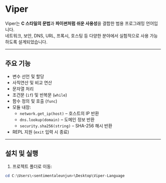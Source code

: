 # Viper

Viper는 **C 스타일의 문법**과 **파이썬처럼 쉬운 사용성**을 결합한 범용 프로그래밍 언어입니다.  
네트워크, 보안, DNS, URL, 프록시, 호스팅 등 다양한 분야에서 실험적으로 사용 가능하도록 설계되었습니다.

---

## 주요 기능

- 변수 선언 및 할당
- 사칙연산 및 비교 연산
- 문자열 처리
- 조건문 (`if`) 및 반복문 (`while`)
- 함수 정의 및 호출 (`func`)
- 모듈 내장:
  - `network.get_ip(host)` – 호스트의 IP 반환
  - `dns.lookup(domain)` – 도메인 정보 반환
  - `security.sha256(string)` – SHA-256 해시 반환
- REPL 지원 (`exit` 입력 시 종료)

---

## 설치 및 실행

1. 프로젝트 폴더로 이동:

```powershell
cd C:\Users\<sentimentaleunjun>\Desktop\Viper-Language
